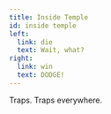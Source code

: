 ```yaml
---
title: Inside Temple
id: inside temple
left:
  link: die
  text: Wait, what?
right:
  link: win
  text: DODGE!
---
```

Traps. Traps everywhere.
